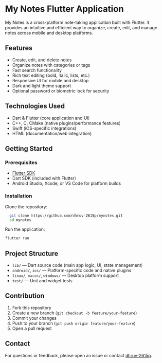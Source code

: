 # My Notes Flutter Application

My Notes is a cross-platform note-taking application built with Flutter. It provides an intuitive and efficient way to organize, create, edit, and manage notes across mobile and desktop platforms.

## Features

- Create, edit, and delete notes
- Organize notes with categories or tags
- Fast search functionality
- Rich text editing (bold, italic, lists, etc.)
- Responsive UI for mobile and desktop
- Dark and light theme support
- Optional password or biometric lock for security

## Technologies Used

- Dart & Flutter (core application and UI)
- C++, C, CMake (native plugins/performance features)
- Swift (iOS-specific integrations)
- HTML (documentation/web integration)

## Getting Started

### Prerequisites

- [Flutter SDK](https://flutter.dev/docs/get-started/install)
- Dart SDK (included with Flutter)
- Android Studio, Xcode, or VS Code for platform builds

### Installation

Clone the repository:
```bash
  git clone https://github.com/dhruv-2615p/mynotes.git
  cd mynotes
```

Run the application:
  ```bash
  flutter run
  ```

## Project Structure

- `lib/` — Dart source code (main app logic, UI, state management)
- `android/`, `ios/` — Platform-specific code and native plugins
- `linux/`, `macos/`, `windows/` — Desktop platform support
- `test/` — Unit and widget tests

## Contribution

1. Fork this repository
2. Create a new branch (`git checkout -b feature/your-feature`)
3. Commit your changes
4. Push to your branch (`git push origin feature/your-feature`)
5. Open a pull request

## Contact

For questions or feedback, please open an issue or contact [dhruv-2615p](https://github.com/dhruv-2615p).
